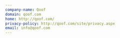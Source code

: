 ```yaml
---
company-name: Qoof
domain: qoof.com
home: http://qoof.com/
privacy-policy: http://qoof.com/site/privacy.aspx
email: info@qoof.com
---
```




